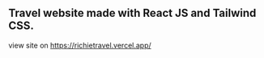 ## Travel website made with **React JS and Tailwind CSS**.
view site on https://richietravel.vercel.app/
